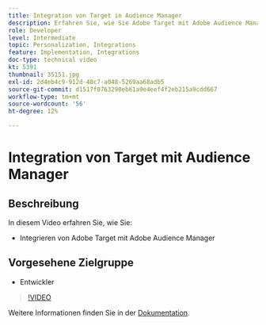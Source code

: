 ```yaml
---
title: Integration von Target in Audience Manager
description: Erfahren Sie, wie Sie Adobe Target mit Adobe Audience Manager integrieren.
role: Developer
level: Intermediate
topic: Personalization, Integrations
feature: Implementation, Integrations
doc-type: technical video
kt: 5391
thumbnail: 35151.jpg
exl-id: 2d4eb4c9-912d-48c7-a048-5269aa68adb5
source-git-commit: d1517f0763290eb61a9e4eef4f2eb215a9cdd667
workflow-type: tm+mt
source-wordcount: '56'
ht-degree: 12%

---
```


# Integration von Target mit Audience Manager

## Beschreibung

In diesem Video erfahren Sie, wie Sie:

* Integrieren von Adobe Target mit Adobe Audience Manager

## Vorgesehene Zielgruppe

* Entwickler

>[!VIDEO](https://video.tv.adobe.com/v/35151/?quality=12)

Weitere Informationen finden Sie in der [Dokumentation](https://experienceleague.adobe.com/docs/audience-manager/user-guide/implementation-integration-guides/integration-other-solutions/aam-target-integration.html?lang=en).
